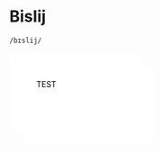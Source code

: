 # Bislij

`/bɪslij/`



<div style="
    background-color: white;
    width: 33%;
    min-width: 184px;
    height: 92px;
    padding: 24px;
    border-radius: 12px;
    color: black;
    display: inline-block;">
    <img src>
    <div id="TEST" style="
        background-color: white;
        width: 33%;
        min-width: 184px;
        height: 92px;
        padding: 24px;
        border-radius: 12px;
        color: black;
        display: inline-block;">
            TEST
    </div>
</div>